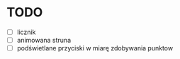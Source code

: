 # TODO   
* [ ] licznik
* [ ] animowana struna
* [ ] podświetlane przyciski w miarę zdobywania punktow
